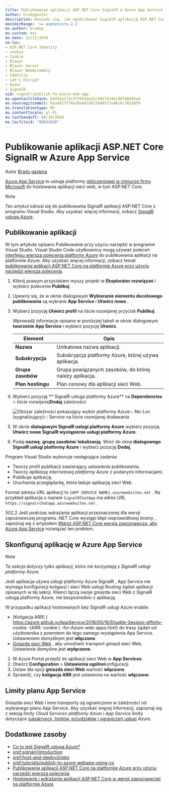 ```yaml
---
title: Publikowanie aplikacji ASP.NET Core SignalR w Azure App Service
author: bradygaster
description: Dowiedz się, jak opublikować SignalR aplikację ASP.NET Core w Azure App Service.
monikerRange: '>= aspnetcore-2.1'
ms.author: bradyg
ms.custom: mvc
ms.date: 11/12/2019
no-loc:
- ASP.NET Core Identity
- cookie
- Cookie
- Blazor
- Blazor Server
- Blazor WebAssembly
- Identity
- Let's Encrypt
- Razor
- SignalR
uid: signalr/publish-to-azure-web-app
ms.openlocfilehash: b9d32e2f3c37f652be15c5857d14ac48f66695ad
ms.sourcegitcommit: 65add17f74a29a647d812b04517e46cbc78258f9
ms.translationtype: MT
ms.contentlocale: pl-PL
ms.lasthandoff: 08/19/2020
ms.locfileid: "88631930"
---
```

# <a name="publish-an-aspnet-core-no-locsignalr-app-to-azure-app-service"></a>Publikowanie aplikacji ASP.NET Core SignalR w Azure App Service

Autor [Brady gastera](https://twitter.com/bradygaster)

[Azure App Service](/azure/app-service/app-service-web-overview) to usługa platformy [obliczeniowej w chmurze firmy Microsoft](https://azure.microsoft.com/) do hostowania aplikacji sieci web, w tym ASP.NET Core.

> [!NOTE]
> Ten artykuł odnosi się do publikowania SignalR aplikacji ASP.NET Core z programu Visual Studio. Aby uzyskać więcej informacji, zobacz [ SignalR usługa Azure](https://azure.microsoft.com/services/signalr-service).

## <a name="publish-the-app"></a>Publikowanie aplikacji

W tym artykule opisano Publikowanie przy użyciu narzędzi w programie Visual Studio. Visual Studio Code użytkownicy mogą używać poleceń [interfejsu wiersza polecenia platformy Azure](/cli/azure) do publikowania aplikacji na platformie Azure. Aby uzyskać więcej informacji, zobacz temat [publikowanie aplikacji ASP.NET Core na platformie Azure przy użyciu narzędzi wiersza polecenia](/azure/app-service/app-service-web-get-started-dotnet).

1. Kliknij prawym przyciskiem myszy projekt w **Eksplorator rozwiązań** i wybierz polecenie **Publikuj**.

1. Upewnij się, że w oknie dialogowym **Wybieranie elementu docelowego publikowania** są wybrane **App Service** i **Utwórz nowe** .

1. Wybierz pozycję **Utwórz profil** na liście rozwijanej przycisk **Publikuj** .

   Wprowadź informacje opisane w poniższej tabeli w oknie dialogowym **tworzenie App Service** i wybierz pozycję **Utwórz**.

   | Element               | Opis |
   | ------------------ | ----------- |
   | **Nazwa**           | Unikatowa nazwa aplikacji. |
   | **Subskrypcja**   | Subskrypcja platformy Azure, której używa aplikacja. |
   | **Grupa zasobów** | Grupa powiązanych zasobów, do której należy aplikacja. |
   | **Plan hostingu**   | Plan cenowy dla aplikacji sieci Web. |

1. Wybierz pozycję ** SignalR usługa platformy Azure** na **Dependencies**  >  liście rozwijanej**Dodaj** zależności:

   ![Obszar zależności pokazujący wybór platformy Azure::: No-Loc (sygnalizujący)::: Service na liście rozwijanej dodawania](publish-to-azure-web-app/_static/signalr-service-dependency.png)

1. W oknie **dialogowym SignalR usługi platformy Azure** wybierz pozycję **Utwórz nowe SignalR wystąpienie usługi platformy Azure**.

1. Podaj **nazwę**, **grupę zasobów**i **lokalizację**. Wróć do okna **dialogowego SignalR usługi platformy Azure** i wybierz pozycję **Dodaj**.

Program Visual Studio wykonuje następujące zadania:

* Tworzy profil publikacji zawierający ustawienia publikowania.
* Tworzy *aplikację internetową platformy Azure* z podanymi informacjami.
* Publikuje aplikację.
* Uruchamia przeglądarkę, która ładuje aplikację sieci Web.

Format adresu URL aplikacji to `{APP SERVICE NAME}.azurewebsites.net` . Na przykład aplikacja o nazwie `SignalRChatApp` ma adres URL `https://signalrchatapp.azurewebsites.net` .

502,2 Jeśli podczas wdrażania aplikacji przeznaczonej dla wersji zapoznawczej programu .NET Core wystąpi błąd *nieprawidłowej bramy* , zapoznaj się z artykułem [Wdróż ASP.NET Core wersja zapoznawcza, aby Azure App Service](xref:host-and-deploy/azure-apps/index#deploy-aspnet-core-preview-release-to-azure-app-service) rozwiązać ten problem.

## <a name="configure-the-app-in-azure-app-service"></a>Skonfiguruj aplikację w Azure App Service

> [!NOTE]
> *Ta sekcja dotyczy tylko aplikacji, które nie korzystają z SignalR usługi platformy Azure.*
>
> Jeśli aplikacja używa usługi platformy Azure SignalR , App Service nie wymaga konfiguracji koligacji i sieci Web usługi Routing żądań aplikacji opisanych w tej sekcji. Klienci łączą swoje gniazda sieci Web z SignalR usługą platformy Azure, nie bezpośrednio z aplikacją.

W przypadku aplikacji hostowanych bez SignalR usługi Azure enable:

* [Koligacja ARR] ( https://azure.github.io/AppService/2016/05/16/Disable-Session-affinity- cookie -(ARR- cookie ) -for-Azure-web-apps.html) do trasy żądań od użytkownika z powrotem do tego samego wystąpienia App Service. Ustawieniem domyślnym jest **włączone**.
* [Gniazda sieci Web](xref:fundamentals/websockets) , aby umożliwić transport gniazd sieci Web. Ustawienie domyślne jest **wyłączone**.

1. W Azure Portal przejdź do aplikacji sieci Web w **App Services**.
1. Otwórz **Configuration**  >  **Ustawienia ogólne**konfiguracji.
1. Ustaw dla opcji **gniazda sieci Web** wartość **włączone**.
1. Sprawdź, czy **koligacja ARR** jest ustawiona na wartość **włączone**.

## <a name="app-service-plan-limits"></a>Limity planu App Service

Gniazda sieci Web i inne transporty są ograniczone w zależności od wybranego planu App Service. Aby uzyskać więcej informacji, zapoznaj się z sekcją *limity Cloud Services platformy Azure* i *App Service limity* dotyczące [subskrypcji, limitów, przydziałów i ograniczeń usługi](/azure/azure-subscription-service-limits#app-service-limits) Azure.

## <a name="additional-resources"></a>Dodatkowe zasoby

* [Co to jest SignalR usługa Azure?](/azure/azure-signalr/signalr-overview)
* <xref:signalr/introduction>
* <xref:host-and-deploy/index>
* <xref:tutorials/publish-to-azure-webapp-using-vs>
* [Publikowanie aplikacji ASP.NET Core na platformie Azure przy użyciu narzędzi wiersza polecenia](/azure/app-service/app-service-web-get-started-dotnet)
* [Hostowanie i wdrażanie aplikacji ASP.NET Core w wersji zapoznawczej na platformie Azure](xref:host-and-deploy/azure-apps/index#deploy-aspnet-core-preview-release-to-azure-app-service)
